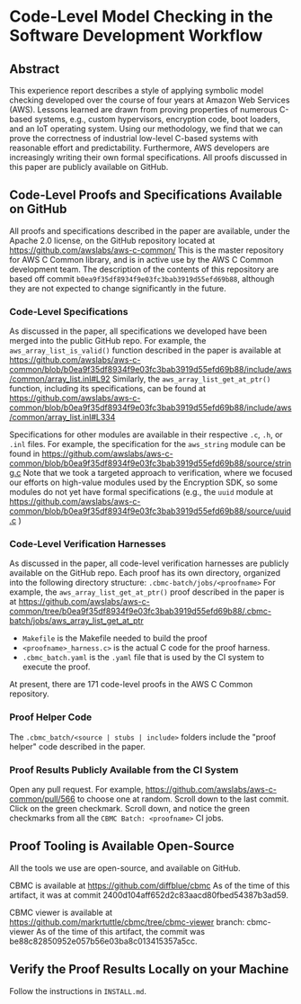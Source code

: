 # Code-Level Model Checking in the Software Development Workflow

## Abstract
This experience report describes a style of applying symbolic model checking
  developed over the course of four years at Amazon Web Services (AWS).
Lessons learned are drawn from proving properties of numerous C-based systems,
  e.g., custom hypervisors, encryption code, boot loaders, and an IoT
  operating system.
Using our methodology, we find that we can prove the correctness of industrial
  low-level C-based systems with reasonable effort and predictability.
Furthermore, AWS developers are increasingly writing
  their own formal specifications.
All proofs discussed in this paper are publicly available on GitHub.

## Code-Level Proofs and Specifications Available on GitHub
All proofs and specifications described in the paper are available, under the Apache 2.0 license, on the GitHub repository located at https://github.com/awslabs/aws-c-common/
This is the master repository for AWS C Common library, and is in active use by the AWS C Common development team.
The description of the contents of this repository are based off commit `b0ea9f35df8934f9e03fc3bab3919d55efd69b88`, although they are not expected to change significantly in the future.

### Code-Level Specifications
As discussed in the paper, all specifications we developed have been merged into the public GitHub repo.
For example, the `aws_array_list_is_valid()` function described in the paper is available at https://github.com/awslabs/aws-c-common/blob/b0ea9f35df8934f9e03fc3bab3919d55efd69b88/include/aws/common/array_list.inl#L92
Similarly, the `aws_array_list_get_at_ptr()` function, including its specifications, can be found at
https://github.com/awslabs/aws-c-common/blob/b0ea9f35df8934f9e03fc3bab3919d55efd69b88/include/aws/common/array_list.inl#L334

Specifications for other modules are available in their respective `.c`, `.h`, or `.inl` files.
For example, the specification for the `aws_string` module can be found in https://github.com/awslabs/aws-c-common/blob/b0ea9f35df8934f9e03fc3bab3919d55efd69b88/source/string.c
Note that we took a targeted approach to verification, where we focused our efforts on high-value modules used by the Encryption SDK, so some modules do not yet have formal specifications (e.g., the `uuid` module at https://github.com/awslabs/aws-c-common/blob/b0ea9f35df8934f9e03fc3bab3919d55efd69b88/source/uuid.c )

### Code-Level Verification Harnesses
As discussed in the paper, all code-level verification harnesses are publicly available on the GitHub repo.
Each proof has its own directory, organized into the following directory structure: `.cbmc-batch/jobs/<proofname>`
For example, the `aws_array_list_get_at_ptr()` proof described in the paper is at https://github.com/awslabs/aws-c-common/tree/b0ea9f35df8934f9e03fc3bab3919d55efd69b88/.cbmc-batch/jobs/aws_array_list_get_at_ptr

- `Makefile` is the Makefile needed to build the proof
- `<proofname>_harness.c>` is the actual C code for the proof harness.
- `.cbmc_batch.yaml` is the `.yaml` file that is used by the CI system to execute the proof.

At present, there are 171 code-level proofs in the AWS C Common repository.

### Proof Helper Code
The `.cbmc_batch/<source | stubs | include>` folders include the "proof helper" code described in the paper.

### Proof Results Publicly Available from the CI System
Open any pull request.
For example, https://github.com/awslabs/aws-c-common/pull/566 to choose one at random.
Scroll down to the last commit.
Click on the green checkmark.
Scroll down, and notice the green checkmarks from all the `CBMC Batch: <proofname>` CI jobs.

## Proof Tooling is Available Open-Source
All the tools we use are open-source, and available on GitHub.

CBMC is available at https://github.com/diffblue/cbmc
As of the time of this artifact, it was at commit 2400d104aff652d2c83aacd80fbed54387b3ad59.

CBMC viewer is available at https://github.com/markrtuttle/cbmc/tree/cbmc-viewer
branch: cbmc-viewer
As of the time of this artifact, the commit was be88c82850952e057b56e03ba8c013415357a5cc.

## Verify the Proof Results Locally on your Machine
Follow the instructions in `INSTALL.md`.
